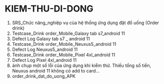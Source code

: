# KIEM-THU-DI-DONG
1. SRS_Chức năng_nghiệp vụ của hệ thống ứng dụng đặt đồ uống (Order drink)
2. Testcase_Drink order_Mobile_Galaxy tab s7_android 11
3. Defect Log Galaxy tab s7 _ android 11
4. Testcase_Drink order_Mobile_Neuxus5_android 11
5. Defect Log Neuxus5_android 11
6. Testcase_Drink order_Mobile_Pixel 4xl_android 11
7.  Defect Log Pixel 4xl_android 11
8. ảnh chụp một số lỗi của ứng dụng khi kiểm thử. Thiếu tổng số tiền, Neuxus android 11 không có add to card...
9. order_drink_dat_do_uong_APK
